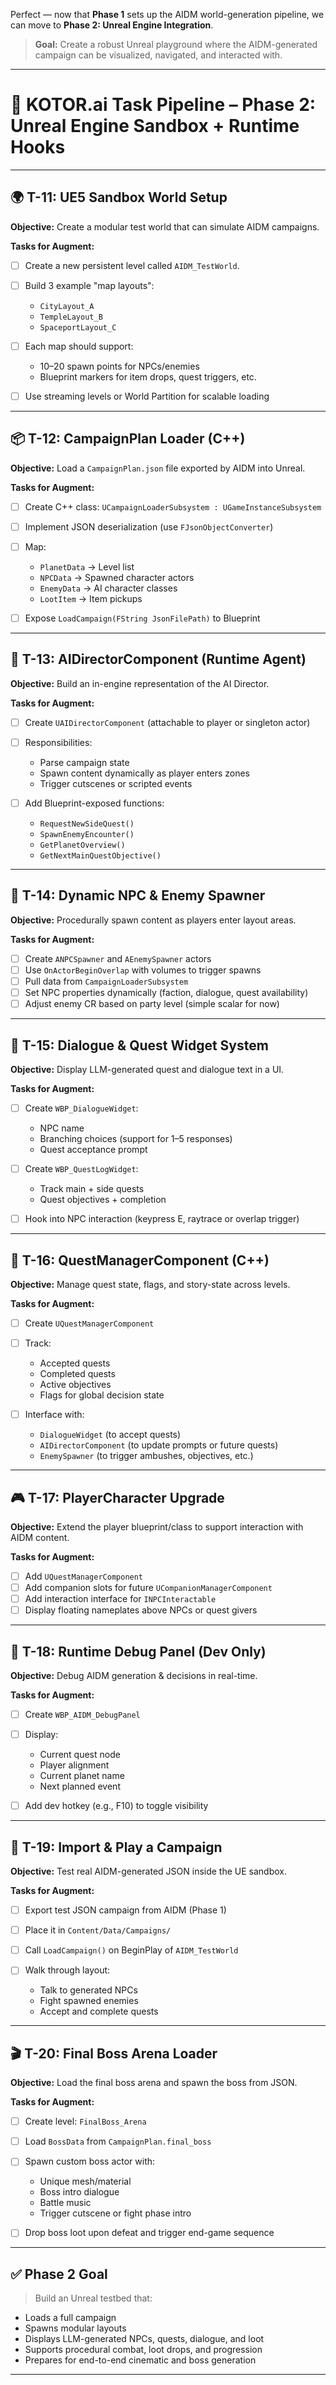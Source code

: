 Perfect — now that **Phase 1** sets up the AIDM world-generation pipeline, we can move to **Phase 2: Unreal Engine Integration**.

> **Goal:** Create a robust Unreal playground where the AIDM-generated campaign can be visualized, navigated, and interacted with.

---

# 🚀 KOTOR.ai Task Pipeline – Phase 2: Unreal Engine Sandbox + Runtime Hooks

---

## 🌍 T-11: UE5 Sandbox World Setup

**Objective:** Create a modular test world that can simulate AIDM campaigns.

**Tasks for Augment:**

* [ ] Create a new persistent level called `AIDM_TestWorld`.
* [ ] Build 3 example "map layouts":

  * `CityLayout_A`
  * `TempleLayout_B`
  * `SpaceportLayout_C`
* [ ] Each map should support:

  * 10–20 spawn points for NPCs/enemies
  * Blueprint markers for item drops, quest triggers, etc.
* [ ] Use streaming levels or World Partition for scalable loading

---

## 📦 T-12: CampaignPlan Loader (C++)

**Objective:** Load a `CampaignPlan.json` file exported by AIDM into Unreal.

**Tasks for Augment:**

* [ ] Create C++ class: `UCampaignLoaderSubsystem : UGameInstanceSubsystem`
* [ ] Implement JSON deserialization (use `FJsonObjectConverter`)
* [ ] Map:

  * `PlanetData` → Level list
  * `NPCData` → Spawned character actors
  * `EnemyData` → AI character classes
  * `LootItem` → Item pickups
* [ ] Expose `LoadCampaign(FString JsonFilePath)` to Blueprint

---

## 🧠 T-13: AIDirectorComponent (Runtime Agent)

**Objective:** Build an in-engine representation of the AI Director.

**Tasks for Augment:**

* [ ] Create `UAIDirectorComponent` (attachable to player or singleton actor)
* [ ] Responsibilities:

  * Parse campaign state
  * Spawn content dynamically as player enters zones
  * Trigger cutscenes or scripted events
* [ ] Add Blueprint-exposed functions:

  * `RequestNewSideQuest()`
  * `SpawnEnemyEncounter()`
  * `GetPlanetOverview()`
  * `GetNextMainQuestObjective()`

---

## 🧍 T-14: Dynamic NPC & Enemy Spawner

**Objective:** Procedurally spawn content as players enter layout areas.

**Tasks for Augment:**

* [ ] Create `ANPCSpawner` and `AEnemySpawner` actors
* [ ] Use `OnActorBeginOverlap` with volumes to trigger spawns
* [ ] Pull data from `CampaignLoaderSubsystem`
* [ ] Set NPC properties dynamically (faction, dialogue, quest availability)
* [ ] Adjust enemy CR based on party level (simple scalar for now)

---

## 💬 T-15: Dialogue & Quest Widget System

**Objective:** Display LLM-generated quest and dialogue text in a UI.

**Tasks for Augment:**

* [ ] Create `WBP_DialogueWidget`:

  * NPC name
  * Branching choices (support for 1–5 responses)
  * Quest acceptance prompt
* [ ] Create `WBP_QuestLogWidget`:

  * Track main + side quests
  * Quest objectives + completion
* [ ] Hook into NPC interaction (keypress E, raytrace or overlap trigger)

---

## 🧠 T-16: QuestManagerComponent (C++)

**Objective:** Manage quest state, flags, and story-state across levels.

**Tasks for Augment:**

* [ ] Create `UQuestManagerComponent`
* [ ] Track:

  * Accepted quests
  * Completed quests
  * Active objectives
  * Flags for global decision state
* [ ] Interface with:

  * `DialogueWidget` (to accept quests)
  * `AIDirectorComponent` (to update prompts or future quests)
  * `EnemySpawner` (to trigger ambushes, objectives, etc.)

---

## 🎮 T-17: PlayerCharacter Upgrade

**Objective:** Extend the player blueprint/class to support interaction with AIDM content.

**Tasks for Augment:**

* [ ] Add `UQuestManagerComponent`
* [ ] Add companion slots for future `UCompanionManagerComponent`
* [ ] Add interaction interface for `INPCInteractable`
* [ ] Display floating nameplates above NPCs or quest givers

---

## 🧪 T-18: Runtime Debug Panel (Dev Only)

**Objective:** Debug AIDM generation & decisions in real-time.

**Tasks for Augment:**

* [ ] Create `WBP_AIDM_DebugPanel`
* [ ] Display:

  * Current quest node
  * Player alignment
  * Current planet name
  * Next planned event
* [ ] Add dev hotkey (e.g., F10) to toggle visibility

---

## 📜 T-19: Import & Play a Campaign

**Objective:** Test real AIDM-generated JSON inside the UE sandbox.

**Tasks for Augment:**

* [ ] Export test JSON campaign from AIDM (Phase 1)
* [ ] Place it in `Content/Data/Campaigns/`
* [ ] Call `LoadCampaign()` on BeginPlay of `AIDM_TestWorld`
* [ ] Walk through layout:

  * Talk to generated NPCs
  * Fight spawned enemies
  * Accept and complete quests

---

## 🎬 T-20: Final Boss Arena Loader

**Objective:** Load the final boss arena and spawn the boss from JSON.

**Tasks for Augment:**

* [ ] Create level: `FinalBoss_Arena`
* [ ] Load `BossData` from `CampaignPlan.final_boss`
* [ ] Spawn custom boss actor with:

  * Unique mesh/material
  * Boss intro dialogue
  * Battle music
  * Trigger cutscene or fight phase intro
* [ ] Drop boss loot upon defeat and trigger end-game sequence

---

## ✅ Phase 2 Goal

> Build an Unreal testbed that:

* Loads a full campaign
* Spawns modular layouts
* Displays LLM-generated NPCs, quests, dialogue, and loot
* Supports procedural combat, loot drops, and progression
* Prepares for end-to-end cinematic and boss generation

---